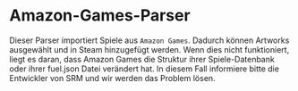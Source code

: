 # Amazon-Games-Parser

Dieser Parser importiert Spiele aus `Amazon Games`. Dadurch können Artworks ausgewählt und in Steam hinzugefügt werden. Wenn dies nicht funktioniert, liegt es daran, dass Amazon Games die Struktur ihrer Spiele-Datenbank oder ihrer fuel.json Datei verändert hat. In diesem Fall informiere bitte die Entwickler von SRM und wir werden das Problem lösen.
